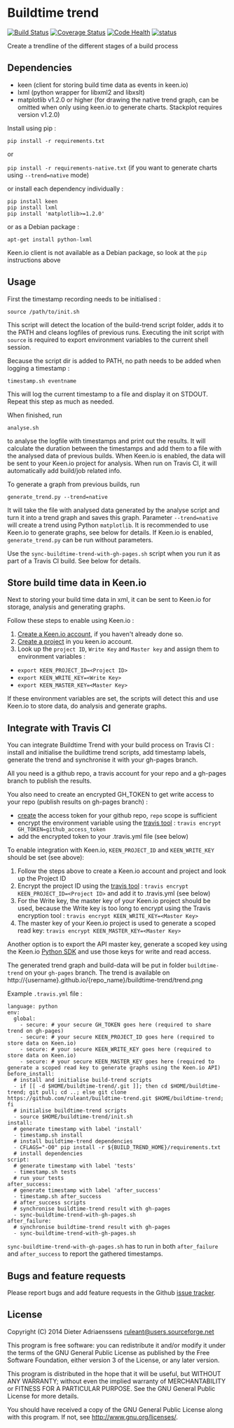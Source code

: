 Buildtime trend
===============

[![Build Status](https://travis-ci.org/ruleant/buildtime-trend.svg)](https://travis-ci.org/ruleant/buildtime-trend)
[![Coverage Status](https://coveralls.io/repos/ruleant/buildtime-trend/badge.png?branch=master)](https://coveralls.io/r/ruleant/buildtime-trend?branch=master)
[![Code Health](https://landscape.io/github/ruleant/buildtime-trend/master/landscape.png)](https://landscape.io/github/ruleant/buildtime-trend/master)
[![status](https://sourcegraph.com/api/repos/github.com/ruleant/buildtime-trend/badges/status.png)](https://sourcegraph.com/github.com/ruleant/buildtime-trend)

Create a trendline of the different stages of a build process

Dependencies
------------

- keen (client for storing build time data as events in keen.io)
- lxml (python wrapper for libxml2 and libxslt)
- matplotlib v1.2.0 or higher (for drawing the native trend graph, can be omitted when only using keen.io to generate charts. Stackplot requires version v1.2.0)

Install using pip :

`pip install -r requirements.txt`

or

`pip install -r requirements-native.txt` (if you want to generate charts using `--trend=native` mode)

or install each dependency individually :

```
pip install keen
pip install lxml
pip install 'matplotlib>=1.2.0'

```

or as a Debian package :

`apt-get install python-lxml`

Keen.io client is not available as a Debian package, so look at the `pip` instructions above

Usage
-----

First the timestamp recording needs to be initialised :

`source /path/to/init.sh`

This script will detect the location of the build-trend script folder,
adds it to the PATH and cleans logfiles of previous runs.
Executing the init script with `source` is required to export environment variables to the current shell session.

Because the script dir is added to PATH, no path needs to be added
when logging a timestamp :

`timestamp.sh eventname`

This will log the current timestamp to a file and display it on STDOUT.
Repeat this step as much as needed.

When finished, run 

`analyse.sh`

to analyse the logfile with timestamps and print out the results.
It will calculate the duration between the timestamps and add them to
a file with the analysed data of previous builds.
When Keen.io is enabled, the data will be sent to your Keen.io project for analysis.
When run on Travis CI, it will automatically add build/job related info.

To generate a graph from previous builds, run

`generate_trend.py --trend=native`

It will take the file with analysed data generated by the analyse script and turn it into a trend graph and saves this graph.
Parameter `--trend=native` will create a trend using Python `matplotlib`. It is recommended to use Keen.io to generate graphs, see below for details.
If Keen.io is enabled, `generate_trend.py` can be run without parameters.

Use the `sync-buildtime-trend-with-gh-pages.sh` script when you run it as part of a Travis CI build. See below for details.

Store build time data in Keen.io
--------------------------------

Next to storing your build time data in xml, it can be sent to Keen.io for storage, analysis and generating graphs.

Follow these steps to enable using Keen.io :

1. [Create a Keen.io account](https://keen.io/signup), if you haven't already done so.
2. [Create a project](https://keen.io/add-project) in you keen.io account.
3. Look up the `project ID`, `Write Key` and `Master key` and assign them to environment variables :
- `export KEEN_PROJECT_ID=<Project ID>`
- `export KEEN_WRITE_KEY=<Write Key>`
- `export KEEN_MASTER_KEY=<Master Key>`

If these environment variables are set, the scripts will detect this and use Keen.io to store data, do analysis and generate graphs.

Integrate with Travis CI
------------------------

You can integrate Buildtime Trend with your build process on Travis CI :
install and initialise the buildtime trend scripts, add timestamp labels, generate the trend
and synchronise it with your gh-pages branch.

All you need is a github repo, a travis account for your repo and a gh-pages branch to publish the results.

You also need to create an encrypted GH_TOKEN to get write access to your repo (publish results on gh-pages branch) :
- [create](https://github.com/settings/applications) the access token for your github repo, `repo` scope is sufficient
- encrypt the environment variable using the [travis tool](http://docs.travis-ci.com/user/encryption-keys/) :
`travis encrypt GH_TOKEN=github_access_token`
- add the encrypted token to your .travis.yml file (see below)

To enable integration with Keen.io, `KEEN_PROJECT_ID` and `KEEN_WRITE_KEY` should be set (see above):

1. Follow the steps above to create a Keen.io account and project and look up the Project ID
2. Encrypt the project ID using the [travis tool](http://docs.travis-ci.com/user/encryption-keys/) :
`travis encrypt KEEN_PROJECT_ID=<Project ID>` and add it to .travis.yml (see below)
3. For the Write key, the master key of your Keen.io project should be used, because the Write key is too long to encrypt using the Travis encryption tool :
`travis encrypt KEEN_WRITE_KEY=<Master Key>`
4. The master key of your Keen.io project is used to generate a scoped read key:
`travis encrypt KEEN_MASTER_KEY=<Master Key>`

Another option is to export the API master key, generate a scoped key using the Keen.io [Python SDK](https://github.com/keenlabs/KeenClient-Python#create-scoped-keys) and use those keys for write and read access.
 
The generated trend graph and build-data will be put in folder `buildtime-trend` on your `gh-pages` branch.
The trend is available on http://{username}.github.io/{repo_name}/buildtime-trend/trend.png

Example `.travis.yml` file :

    language: python
    env:
      global:
        - secure: # your secure GH_TOKEN goes here (required to share trend on gh-pages)
        - secure: # your secure KEEN_PROJECT_ID goes here (required to store data on Keen.io)
        - secure: # your secure KEEN_WRITE_KEY goes here (required to store data on Keen.io)
        - secure: # your secure KEEN_MASTER_KEY goes here (required to generate a scoped read key to generate graphs using the Keen.io API)
    before_install:
      # install and initialise build-trend scripts
      - if [[ -d $HOME/buildtime-trend/.git ]]; then cd $HOME/buildtime-trend; git pull; cd ..; else git clone https://github.com/ruleant/buildtime-trend.git $HOME/buildtime-trend; fi
      # initialise buildtime-trend scripts
      - source $HOME/buildtime-trend/init.sh
    install:
      # generate timestamp with label 'install'
      - timestamp.sh install
      # install buildtime-trend dependencies
      - CFLAGS="-O0" pip install -r ${BUILD_TREND_HOME}/requirements.txt
      # install dependencies
    script:
      # generate timestamp with label 'tests'
      - timestamp.sh tests
      # run your tests
    after_success:
      # generate timestamp with label 'after_success'
      - timestamp.sh after_success
      # after_success scripts
      # synchronise buildtime-trend result with gh-pages
      - sync-buildtime-trend-with-gh-pages.sh
    after_failure:
      # synchronise buildtime-trend result with gh-pages
      - sync-buildtime-trend-with-gh-pages.sh

`sync-buildtime-trend-with-gh-pages.sh` has to run in both `after_failure` and `after_success` to report the gathered timestamps.

Bugs and feature requests
-------------------------

Please report bugs and add feature requests in the Github [issue tracker](https://github.com/ruleant/buildtime-trend/issues).


License
-------

Copyright (C) 2014 Dieter Adriaenssens <ruleant@users.sourceforge.net>

This program is free software: you can redistribute it and/or modify
it under the terms of the GNU General Public License as published by
the Free Software Foundation, either version 3 of the License, or
any later version.

This program is distributed in the hope that it will be useful,
but WITHOUT ANY WARRANTY; without even the implied warranty of
MERCHANTABILITY or FITNESS FOR A PARTICULAR PURPOSE.  See the
GNU General Public License for more details.

You should have received a copy of the GNU General Public License
along with this program.  If not, see <http://www.gnu.org/licenses/>.
